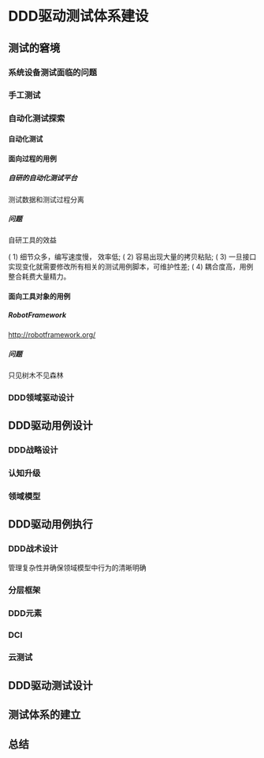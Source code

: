 # DDD驱动测试体系建设

## 测试的窘境

### 系统设备测试面临的问题

### 手工测试

### 自动化测试探索
#### 自动化测试

#### 面向过程的用例

##### 自研的自动化测试平台
测试数据和测试过程分离

##### 问题
自研工具的效益

( 1) 细节众多，编写速度慢， 效率低;
( 2) 容易出现大量的拷贝粘贴;
( 3) 一旦接口实现变化就需要修改所有相关的测试用例脚本，可维护性差;
( 4) 耦合度高，用例整合耗费大量精力。

#### 面向工具对象的用例
##### RobotFramework
http://robotframework.org/

##### 问题
只见树木不见森林

### DDD领域驱动设计

## DDD驱动用例设计
### DDD战略设计



### 认知升级

### 领域模型

## DDD驱动用例执行
### DDD战术设计
管理复杂性并确保领域模型中行为的清晰明确
### 分层框架
### DDD元素
### DCI
### 云测试

## DDD驱动测试设计

## 测试体系的建立

## 总结
